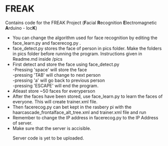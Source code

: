 # FREAK
Contains code for the FREAK Project (<b>F</b>acial <b>R</b>ecognition <b>E</b>lectromagnetic <b>A</b>rduino - loc<b>K</b>)

<ul>
<li>You can change the algorithm used for face recognition by editing the face_learn.py and facerecog.py .

<li>face_detect.py stores the face of person in pics folder. Make the folders in pics folder before running the program. Instructions given in Readme.md inside /pics

<li>First detect and store the face using face_detect.py<br>
  -Pressing 'space' will store the face<br>
  -pressing 'TAB' will change to next person<br>
  -pressing 'a' will go back to previous person<br>
  -pressing 'ESCAPE' will end the program.<br>
<li>Atleast store ~50 faces for everyperson

<li>After the faces have been stored, use face_learn.py to learn the faces of everyone. This will create trainer.xml file.

<li>Then facerecog.py can bet kept in the rasbery pi with the haarcascade_frontalface_alt_tree.xml and trainer.xml file and run

<li>Remember to change the IP address in facerecog.py to the IP Address of server.
<li>Make sure that the server is accisible.

Server code is yet to be uploaded.
